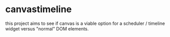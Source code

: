# canvastimeline
this project aims to see if canvas is a viable option for a scheduler / timeline widget versus "normal" DOM elements.
